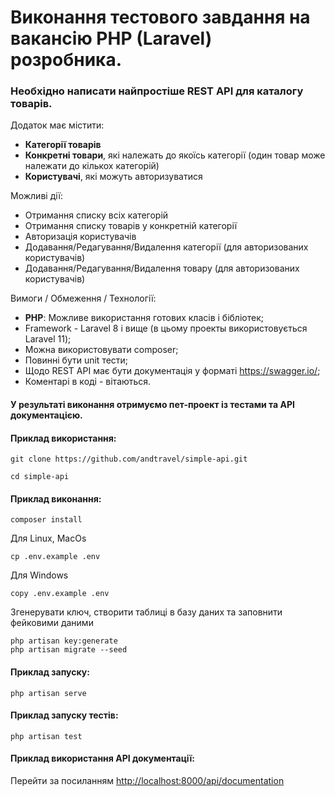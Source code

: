 # Виконання тестового завдання на вакансію PHP (Laravel) розробника.

### Необхідно написати найпростіше REST API для каталогу товарів.

Додаток має містити:

- **Категорії товарів**<br>
- **Конкретні товари**, які належать до якоїсь категорії (один товар може належати до кількох категорій)
- **Користувачі**, які можуть авторизуватися

Можливі дії:

- Отримання списку всіх категорій
- Отримання списку товарів у конкретній категорії
- Авторизація користувачів
- Додавання/Редагування/Видалення категорії (для авторизованих користувачів)
- Додавання/Редагування/Видалення товару (для авторизованих користувачів)


Вимоги / Обмеження / Технології:

- **PHP**:
Можливе використання готових класів і бібліотек;
- Framework - Laravel 8 і вище (в цьому проекты використовується Laravel 11);
- Можна використовувати composer;
- Повинні бути unit тести;
- Щодо REST API має бути документація у форматі https://swagger.io/;
- Коментарі в коді - вітаються.

#### У результаті виконання отримуємо пет-проект із тестами та API документацією.

#### Приклад використання:
```shell
git clone https://github.com/andtravel/simple-api.git

cd simple-api
```

#### Приклад виконання:
```shell
composer install
```
Для Linux, MacOs
```shell
cp .env.example .env
```
Для Windows
```shell
copy .env.example .env
```
Згенерувати ключ, створити таблиці в базу даних та заповнити фейковими даними
```shell
php artisan key:generate
php artisan migrate --seed
```

#### Приклад запуску:
```shell
php artisan serve
```

#### Приклад запуску тестів:
```shell
php artisan test
```

#### Приклад використання API документації:

Перейти за посиланням [http://localhost:8000/api/documentation](http://localhost:8000/api/documentation)
